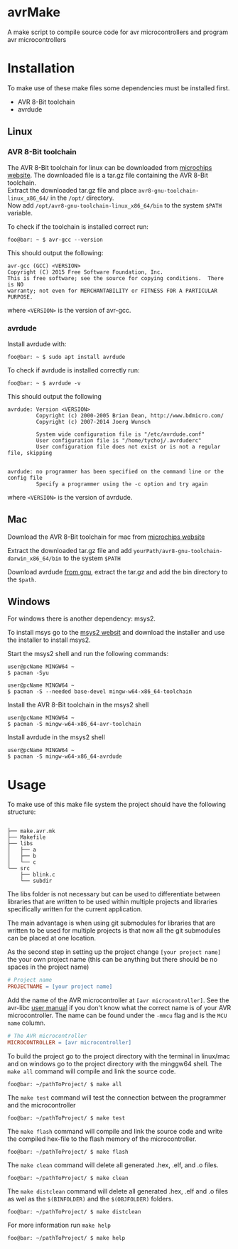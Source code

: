 # avrMake
A make script to compile source code for avr microcontrollers and program avr microcontrollers


# Installation
To make use of these make files some dependencies must be installed first.

* AVR 8-Bit toolchain
* avrdude

## Linux

### AVR 8-Bit toolchain
The AVR 8-Bit toolchain for linux can be downloaded from [microchips website](https://www.microchip.com/en-us/tools-resources/develop/microchip-studio/gcc-compilers). 
The downloaded file is a tar.gz file containing the AVR 8-Bit toolchain. </br>
Extract the downloaded tar.gz file and place `avr8-gnu-toolchain-linux_x86_64/` in the  `/opt/` directory. </br>
Now add `/opt/avr8-gnu-toolchain-linux_x86_64/bin` to the system `$PATH` variable.

To check if the toolchain is installed correct run:
```console
foo@bar: ~ $ avr-gcc --version
```
This should output the following:
```console
avr-gcc (GCC) <VERSION>
Copyright (C) 2015 Free Software Foundation, Inc.
This is free software; see the source for copying conditions.  There is NO
warranty; not even for MERCHANTABILITY or FITNESS FOR A PARTICULAR PURPOSE.
```
where `<VERSION>` is the version of avr-gcc.

### avrdude
Install avrdude with:
```console
foo@bar: ~ $ sudo apt install avrdude
```
To check if avrdude is installed correctly run:
```console
foo@bar: ~ $ avrdude -v
```
This should output the following
```console
avrdude: Version <VERSION>
         Copyright (c) 2000-2005 Brian Dean, http://www.bdmicro.com/
         Copyright (c) 2007-2014 Joerg Wunsch

         System wide configuration file is "/etc/avrdude.conf"
         User configuration file is "/home/tychoj/.avrduderc"
         User configuration file does not exist or is not a regular file, skipping


avrdude: no programmer has been specified on the command line or the config file
         Specify a programmer using the -c option and try again
```
where `<VERSION>` is the version of avrdude.

## Mac
Download the AVR 8-Bit toolchain for mac from [microchips website](https://www.microchip.com/en-us/tools-resources/develop/microchip-studio/gcc-compilers)

Extract the downloaded tar.gz file and add `yourPath/avr8-gnu-toolchain-darwin_x86_64/bin` to the system `$PATH`

Download avrdude [from gnu](http://download.savannah.gnu.org/releases/avrdude/), extract the tar.gz and add the bin directory to the `$path`.



## Windows
For windows there is another dependency: msys2.

To install msys go to the [msys2 websit](https://www.msys2.org/) and download the installer and use the installer to install msys2.

Start the msys2 shell and run the following commands:
```console
user@pcName MINGW64 ~
$ pacman -Syu

user@pcName MINGW64 ~
$ pacman -S --needed base-devel mingw-w64-x86_64-toolchain
```

Install the AVR 8-Bit toolchain in the msys2 shell
```console
user@pcName MINGW64 ~
$ pacman -S mingw-w64-x86_64-avr-toolchain
```

Install avrdude in the msys2 shell
```console
user@pcName MINGW64 ~
$ pacman -S mingw-w64-x86_64-avrdude
```


# Usage
To make use of this make file system the project should have the following structure:
```

├── make.avr.mk
├── Makefile
├── libs
│   ├── a
│   ├── b
│   └── c
└── src
    ├── blink.c
    └── subdir
```
The libs folder is not necessary but can be used to differentiate between libraries that are written to be used within multiple projects and libraries specifically written for the current application.

The main advantage is when using git submodules for libraries that are written to be used for multiple projects is that now all the git submodules can be placed at one location.

As the second step in setting up the project change `[your project name]` the your own project name (this can be anything but there should be no spaces in the project name) 
```makefile
# Project name
PROJECTNAME = [your project name]
```

Add the name of the AVR microcontroller at `[avr microcontroller]`. See the avr-libc [user manual](https://www.nongnu.org/avr-libc/user-manual/using_tools.html) if you don't know what the correct name is of your AVR microcontroller. The name can be found under the `-mmcu` flag and is the `MCU name` column. 
```makefile
# The AVR microcontroller 
MICROCONTROLLER = [avr microcontroller]
```

To build the project go to the project directory with the terminal in linux/mac and on windows go to the project directory with the minggw64 shell. The `make all` command will compile and link the source code.
```console
foo@bar: ~/pathToProject/ $ make all
```

The `make test` command will test the connection between the programmer and the microcontroller 
```console
foo@bar: ~/pathToProject/ $ make test
```

The `make flash` command will compile and link the source code and write the compiled hex-file to the flash memory of the microcontroller.
```console
foo@bar: ~/pathToProject/ $ make flash
```

The `make clean` command will delete all generated .hex, .elf, and .o files.
```console
foo@bar: ~/pathToProject/ $ make clean
```

The `make distclean` command will delete all generated .hex, .elf and .o files as wel as the `$(BINFOLDER)` and the `$(OBJFOLDER)` folders.
```console
foo@bar: ~/pathToProject/ $ make distclean
```

For more information run `make help`
```console
foo@bar: ~/pathToProject/ $ make help
```
